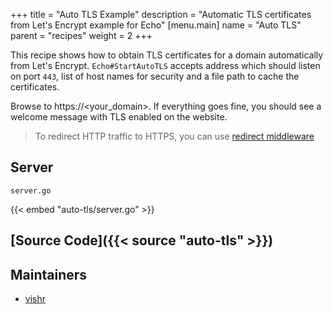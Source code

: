 +++
title = "Auto TLS Example"
description = "Automatic TLS certificates from Let's Encrypt example for Echo"
[menu.main]
  name = "Auto TLS"
  parent = "recipes"
  weight = 2
+++

This recipe shows how to obtain TLS certificates for a domain automatically from
Let's Encrypt. `Echo#StartAutoTLS` accepts address which should listen on port `443`,
list of host names for security and a file path to cache the certificates. 

Browse to https://<your_domain>. If everything goes fine, you should see a welcome
message with TLS enabled on the website.

> To redirect HTTP traffic to HTTPS, you can use [redirect middleware](/middleware/redirect#https-redirect)

## Server

`server.go`

{{< embed "auto-tls/server.go" >}}

## [Source Code]({{< source "auto-tls" >}})

## Maintainers

- [vishr](https://github.com/vishr)
